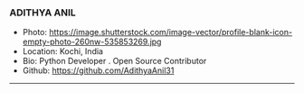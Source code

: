 ### ADITHYA ANIL
- Photo: https://image.shutterstock.com/image-vector/profile-blank-icon-empty-photo-260nw-535853269.jpg
- Location: Kochi, India
- Bio: Python Developer . Open Source Contributor
- Github: https://github.com/AdithyaAnil31
***
